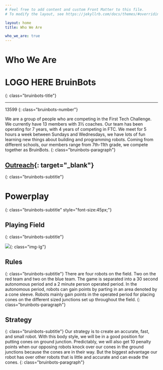 ```yaml
---
# Feel free to add content and custom Front Matter to this file.
# To modify the layout, see https://jekyllrb.com/docs/themes/#overriding-theme-defaults

layout: home
title: Who We Are

who_we_are: true
---
```


# Who We Are

<div class="text-center" markdown="1">

# LOGO HERE BruinBots
{: class="bruinbots-title"}
<hr />
13599
{: class="bruinbots-number"}

We are a group of people who are competing in the First Tech Challenge. We currently have 13 members with 3½ coaches. Our team has been operating for 7 years, with 4 years of competing in FTC. We meet for 5 hours a week between Sundays and Wednesdays, we have lots of fun learning new things about building and programming robots. Coming from different schools, our members range from 7th-11th grade, we compete together as BruinBots.
{: class="bruinbots-paragraph"}

## [Outreach](/pages/outreach){: target="_blank"}
{: class="bruinbots-subtitle"}

# Powerplay
{: class="bruinbots-subtitle" style="font-size:45px;"}
## Playing Field
{: class="bruinbots-subtitle"}

![](/assets/images/powerplay.png){: class="img-lg"}

## Rules
{: class="bruinbots-subtitle"}
There are four robots on the field. Two on the red team and two on the blue team. The game is separated into a 30 second autonomous period and a 2 minute person operated period. In the autonomous period, robots can gain points by parting in an area denoted by a cone sleeve. Robots mainly gain points in the operated period for placing cones on the different sized junctions set up throughout the field.
{: class="bruinbots-paragraph"}

## Strategy
{: class="bruinbots-subtitle"}
Our strategy is to create an accurate, fast, and small robot. With this body style, we will be in a good position for putting cones on ground junction. Predictably, we will also get 10 penalty points when our opposing robots knock over our cones in the ground junctions because the cones are in their way. But the biggest advantage our robot has over other robots that is little and accurate and can evade the cones.
{: class="bruinbots-paragraph"}
    
</div>